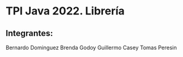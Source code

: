 # TPI Java 2022. Librería
## Integrantes: 
Bernardo Dominguez
Brenda Godoy
Guillermo Casey
Tomas Peresin
